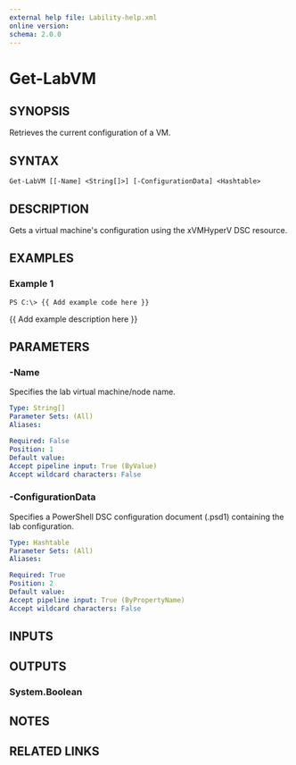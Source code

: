 ```yaml
---
external help file: Lability-help.xml
online version: 
schema: 2.0.0
---
```


# Get-LabVM
## SYNOPSIS
Retrieves the current configuration of a VM.

## SYNTAX

```
Get-LabVM [[-Name] <String[]>] [-ConfigurationData] <Hashtable>
```

## DESCRIPTION
Gets a virtual machine's configuration using the xVMHyperV DSC resource.

## EXAMPLES

### Example 1
```
PS C:\> {{ Add example code here }}
```

{{ Add example description here }}

## PARAMETERS

### -Name
Specifies the lab virtual machine/node name.

```yaml
Type: String[]
Parameter Sets: (All)
Aliases: 

Required: False
Position: 1
Default value: 
Accept pipeline input: True (ByValue)
Accept wildcard characters: False
```

### -ConfigurationData
Specifies a PowerShell DSC configuration document (.psd1) containing the lab configuration.

```yaml
Type: Hashtable
Parameter Sets: (All)
Aliases: 

Required: True
Position: 2
Default value: 
Accept pipeline input: True (ByPropertyName)
Accept wildcard characters: False
```

## INPUTS

## OUTPUTS

### System.Boolean

## NOTES

## RELATED LINKS

